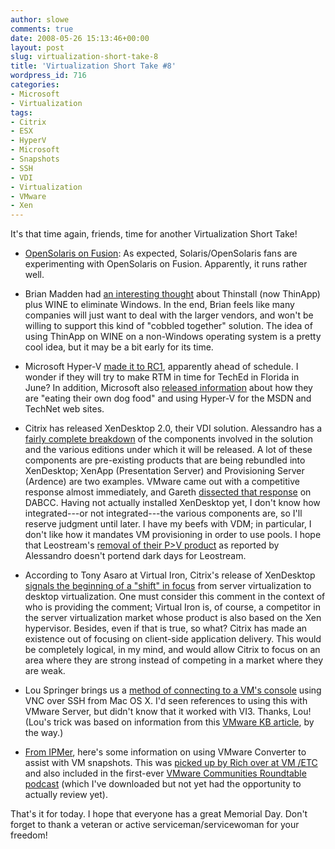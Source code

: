 ```yaml
---
author: slowe
comments: true
date: 2008-05-26 15:13:46+00:00
layout: post
slug: virtualization-short-take-8
title: 'Virtualization Short Take #8'
wordpress_id: 716
categories:
- Microsoft
- Virtualization
tags:
- Citrix
- ESX
- HyperV
- Microsoft
- Snapshots
- SSH
- VDI
- Virtualization
- VMware
- Xen
---
```


It's that time again, friends, time for another Virtualization Short Take!

* [OpenSolaris on Fusion](http://blogs.sun.com/souvik/entry/getting_started_with_opensolaris_2008): As expected, Solaris/OpenSolaris fans are experimenting with OpenSolaris on Fusion. Apparently, it runs rather well.

* Brian Madden had [an interesting thought](http://www.brianmadden.com/blog/BrianMadden/Thinstall---Wine---Windows-apps-without-Windows) about Thinstall (now ThinApp) plus WINE to eliminate Windows. In the end, Brian feels like many companies will just want to deal with the larger vendors, and won't be willing to support this kind of "cobbled together" solution. The idea of using ThinApp on WINE on a non-Windows operating system is a pretty cool idea, but it may be a bit early for its time.

* Microsoft Hyper-V [made it to RC1](http://blogs.technet.com/virtualization/archive/2008/05/20/hyper-v-rc1-release-available-on-microsoft-download-center.aspx), apparently ahead of schedule. I wonder if they will try to make RTM in time for TechEd in Florida in June? In addition, Microsoft also [released information](http://blogs.technet.com/virtualization/archive/2008/05/20/msdn-and-technet-powered-by-hyper-v.aspx) about how they are "eating their own dog food" and using Hyper-V for the MSDN and TechNet web sites.

* Citrix has released XenDesktop 2.0, their VDI solution. Alessandro has a [fairly complete breakdown](http://www.virtualization.info/2008/05/release-citrix-xendesktop-20.html) of the components involved in the solution and the various editions under which it will be released. A lot of these components are pre-existing products that are being rebundled into XenDesktop; XenApp (Presentation Server) and Provisioning Server (Ardence) are two examples. VMware came out with a competitive response almost immediately, and Gareth [dissected that response](http://www.dabcc.com/blogs/Gareths-Blog-An-African-Perspective/post/VMware-says-Citrix-XenDesktop-software-is-complex-consisting-of-different-disparate-components-bundled-together) on DABCC. Having not actually installed XenDesktop yet, I don't know how integrated---or not integrated---the various components are, so I'll reserve judgment until later. I have my beefs with VDM; in particular, I don't like how it mandates VM provisioning in order to use pools. I hope that Leostream's [removal of their P>V product](http://www.virtualization.info/2008/05/leostream-drops-p-v-direct.html) as reported by Alessandro doesn't portend dark days for Leostream.

* According to Tony Asaro at Virtual Iron, Citrix's release of XenDesktop [signals the beginning of a "shift" in focus](http://blog.virtualiron.com/Virtual-Discourse/2008/05/citrix_shifting_focus.html) from server virtualization to desktop virtualization. One must consider this comment in the context of who is providing the comment; Virtual Iron is, of course, a competitor in the server virtualization market whose product is also based on the Xen hypervisor. Besides, even if that is true, so what? Citrix has made an existence out of focusing on client-side application delivery. This would be completely logical, in my mind, and would allow Citrix to focus on an area where they are strong instead of competing in a market where they are weak.

* Lou Springer brings us a [method of connecting to a VM's console](http://blog.louspringer.com/2008/05/19/vmware-esx-remote-console-from-os-x/) using VNC over SSH from Mac OS X. I'd seen references to using this with VMware Server, but didn't know that it worked with VI3. Thanks, Lou! (Lou's trick was based on information from this [VMware KB article](http://kb.vmware.com/selfservice/microsites/search.do?cmd=displayKC&docType=kc&externalId=1246&sliceId=1&docTypeID=DT_KB_1_1&dialogID=64867075&stateId=0%200%2064865245), by the way.)

* [From IPMer](http://www.ipmer.com/2008/05/70gb-snapshot-yikes.html), here's some information on using VMware Converter to assist with VM snapshots. This was [picked up by Rich over at VM /ETC](http://vmetc.com/2008/05/21/use-vmware-converter-to-solve-esx-snapshot-issues/) and also included in the first-ever [VMware Communities Roundtable podcast](http://blogs.vmware.com/vmtn/2008/05/vmware-commun-1.html) (which I've downloaded but not yet had the opportunity to actually review yet).

That's it for today. I hope that everyone has a great Memorial Day. Don't forget to thank a veteran or active serviceman/servicewoman for your freedom!

